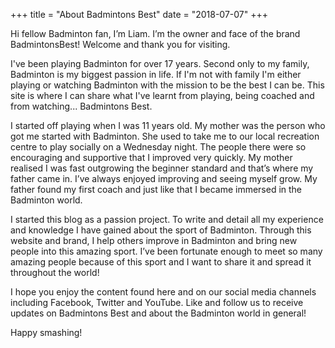 +++
title = "About Badmintons Best"
date = "2018-07-07"
+++

Hi fellow Badminton fan, I’m Liam. I’m the owner and face of the brand BadmintonsBest! Welcome and thank you for visiting.

I've been playing Badminton for over 17 years. Second only to my family, Badminton is my biggest passion in life. If I'm not with family I'm either playing or watching Badminton with the mission to be the best I can be. This site is where I can share what I've learnt from playing, being coached and from watching... Badmintons Best.

I started off playing when I was 11 years old. My mother was the person who got me started with Badminton. She used to take me to our local recreation centre to play socially on a Wednesday night. The people there were so encouraging and supportive that I improved very quickly. My mother realised I was fast outgrowing the beginner standard and that’s where my father came in. I’ve always enjoyed improving and seeing myself grow. My father found my first coach and just like that I became immersed in the Badminton world.

I started this blog as a passion project. To write and detail all my experience and knowledge I have gained about the sport of Badminton. Through this website and brand, I help others improve in Badminton and bring new people into this amazing sport. I’ve been fortunate enough to meet so many amazing people because of this sport and I want to share it and spread it throughout the world!

I hope you enjoy the content found here and on our social media channels including Facebook, Twitter and YouTube. Like and follow us to receive updates on Badmintons Best and about the Badminton world in general!

Happy smashing!
